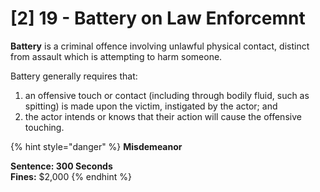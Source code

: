 # \[2] 19 - Battery on Law Enforcemnt

**Battery** is a criminal offence involving unlawful physical contact, distinct from assault which is attempting to harm someone.

Battery generally requires that:

1. an offensive touch or contact (including through bodily fluid, such as spitting) is made upon the victim, instigated by the actor; and
2. the actor intends or knows that their action will cause the offensive touching.

{% hint style="danger" %}
**Misdemeanor**

**Sentence: 300 Seconds**\
**Fines:** $2,000
{% endhint %}
